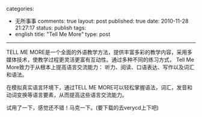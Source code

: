 categories: 
  - 无所事事
comments: true
layout: post
published: true
date: 2010-11-28 21:27:17
status: publish
tags: 
  - english
title: "Tell Me More"
type: post
---

TELL ME MORE是一个全面的外语教学方法，提供丰富多彩的教学内容，采用多媒体技术，使教学过程更灵活更富有互动性。通过多种不同的练习方式， Tell Me More致力于从根本上提高语言交流能力： 听力、阅读、口语表达、写作以及词汇和语法。
	
在模拟真实语言环境下，通过TELL ME MORE可以轻松掌握语法，词汇，发音和动词变换等语言要素，从而提高这些语言交流能力。

试用了一下，感觉还不错！马克一下。(要下载的去verycd上下吧)
